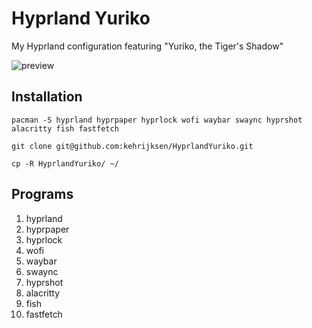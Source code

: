 # Hyprland Yuriko
My Hyprland configuration featuring "Yuriko, the Tiger's Shadow"

![preview](preview.png)

## Installation
`pacman -S hyprland hyprpaper hyprlock wofi waybar swaync hyprshot alacritty fish fastfetch`

`git clone git@github.com:kehrijksen/HyprlandYuriko.git`

`cp -R HyprlandYuriko/ ~/`

## Programs
1. hyprland
1. hyprpaper
1. hyprlock
1. wofi
1. waybar
1. swaync
1. hyprshot
1. alacritty
1. fish
1. fastfetch
